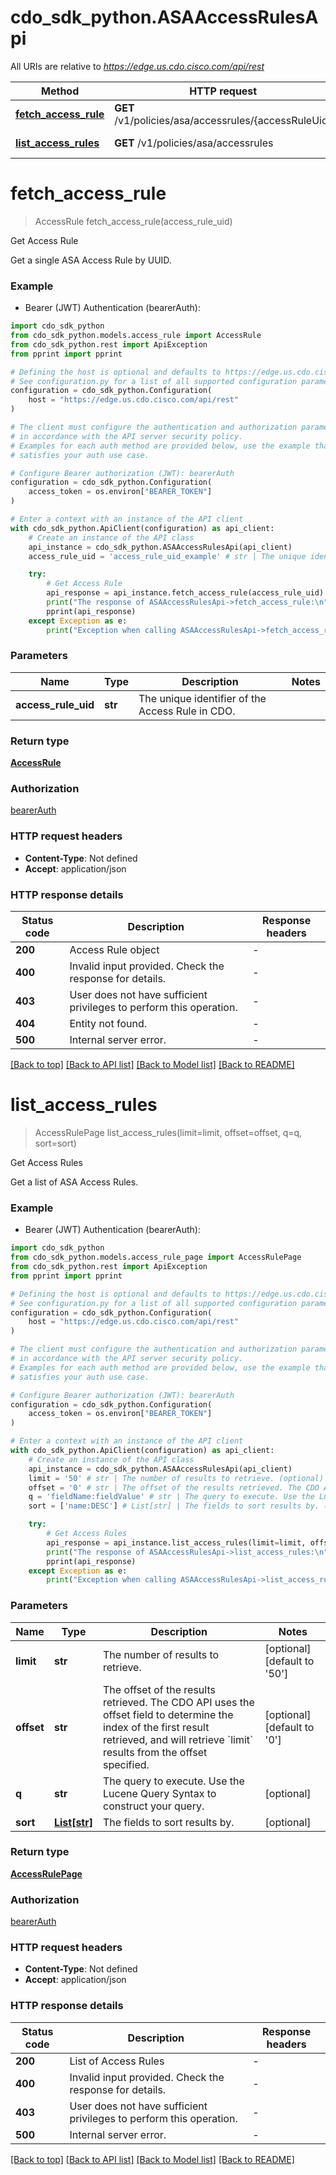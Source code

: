 # cdo_sdk_python.ASAAccessRulesApi

All URIs are relative to *https://edge.us.cdo.cisco.com/api/rest*

Method | HTTP request | Description
------------- | ------------- | -------------
[**fetch_access_rule**](ASAAccessRulesApi.md#fetch_access_rule) | **GET** /v1/policies/asa/accessrules/{accessRuleUid} | Get Access Rule
[**list_access_rules**](ASAAccessRulesApi.md#list_access_rules) | **GET** /v1/policies/asa/accessrules | Get Access Rules


# **fetch_access_rule**
> AccessRule fetch_access_rule(access_rule_uid)

Get Access Rule

Get a single ASA Access Rule by UUID.

### Example

* Bearer (JWT) Authentication (bearerAuth):

```python
import cdo_sdk_python
from cdo_sdk_python.models.access_rule import AccessRule
from cdo_sdk_python.rest import ApiException
from pprint import pprint

# Defining the host is optional and defaults to https://edge.us.cdo.cisco.com/api/rest
# See configuration.py for a list of all supported configuration parameters.
configuration = cdo_sdk_python.Configuration(
    host = "https://edge.us.cdo.cisco.com/api/rest"
)

# The client must configure the authentication and authorization parameters
# in accordance with the API server security policy.
# Examples for each auth method are provided below, use the example that
# satisfies your auth use case.

# Configure Bearer authorization (JWT): bearerAuth
configuration = cdo_sdk_python.Configuration(
    access_token = os.environ["BEARER_TOKEN"]
)

# Enter a context with an instance of the API client
with cdo_sdk_python.ApiClient(configuration) as api_client:
    # Create an instance of the API class
    api_instance = cdo_sdk_python.ASAAccessRulesApi(api_client)
    access_rule_uid = 'access_rule_uid_example' # str | The unique identifier of the Access Rule in CDO.

    try:
        # Get Access Rule
        api_response = api_instance.fetch_access_rule(access_rule_uid)
        print("The response of ASAAccessRulesApi->fetch_access_rule:\n")
        pprint(api_response)
    except Exception as e:
        print("Exception when calling ASAAccessRulesApi->fetch_access_rule: %s\n" % e)
```



### Parameters


Name | Type | Description  | Notes
------------- | ------------- | ------------- | -------------
 **access_rule_uid** | **str**| The unique identifier of the Access Rule in CDO. | 

### Return type

[**AccessRule**](AccessRule.md)

### Authorization

[bearerAuth](../README.md#bearerAuth)

### HTTP request headers

 - **Content-Type**: Not defined
 - **Accept**: application/json

### HTTP response details

| Status code | Description | Response headers |
|-------------|-------------|------------------|
**200** | Access Rule object |  -  |
**400** | Invalid input provided. Check the response for details. |  -  |
**403** | User does not have sufficient privileges to perform this operation. |  -  |
**404** | Entity not found. |  -  |
**500** | Internal server error. |  -  |

[[Back to top]](#) [[Back to API list]](../README.md#documentation-for-api-endpoints) [[Back to Model list]](../README.md#documentation-for-models) [[Back to README]](../README.md)

# **list_access_rules**
> AccessRulePage list_access_rules(limit=limit, offset=offset, q=q, sort=sort)

Get Access Rules

Get a list of ASA Access Rules.

### Example

* Bearer (JWT) Authentication (bearerAuth):

```python
import cdo_sdk_python
from cdo_sdk_python.models.access_rule_page import AccessRulePage
from cdo_sdk_python.rest import ApiException
from pprint import pprint

# Defining the host is optional and defaults to https://edge.us.cdo.cisco.com/api/rest
# See configuration.py for a list of all supported configuration parameters.
configuration = cdo_sdk_python.Configuration(
    host = "https://edge.us.cdo.cisco.com/api/rest"
)

# The client must configure the authentication and authorization parameters
# in accordance with the API server security policy.
# Examples for each auth method are provided below, use the example that
# satisfies your auth use case.

# Configure Bearer authorization (JWT): bearerAuth
configuration = cdo_sdk_python.Configuration(
    access_token = os.environ["BEARER_TOKEN"]
)

# Enter a context with an instance of the API client
with cdo_sdk_python.ApiClient(configuration) as api_client:
    # Create an instance of the API class
    api_instance = cdo_sdk_python.ASAAccessRulesApi(api_client)
    limit = '50' # str | The number of results to retrieve. (optional) (default to '50')
    offset = '0' # str | The offset of the results retrieved. The CDO API uses the offset field to determine the index of the first result retrieved, and will retrieve `limit` results from the offset specified. (optional) (default to '0')
    q = 'fieldName:fieldValue' # str | The query to execute. Use the Lucene Query Syntax to construct your query. (optional)
    sort = ['name:DESC'] # List[str] | The fields to sort results by. (optional)

    try:
        # Get Access Rules
        api_response = api_instance.list_access_rules(limit=limit, offset=offset, q=q, sort=sort)
        print("The response of ASAAccessRulesApi->list_access_rules:\n")
        pprint(api_response)
    except Exception as e:
        print("Exception when calling ASAAccessRulesApi->list_access_rules: %s\n" % e)
```



### Parameters


Name | Type | Description  | Notes
------------- | ------------- | ------------- | -------------
 **limit** | **str**| The number of results to retrieve. | [optional] [default to &#39;50&#39;]
 **offset** | **str**| The offset of the results retrieved. The CDO API uses the offset field to determine the index of the first result retrieved, and will retrieve &#x60;limit&#x60; results from the offset specified. | [optional] [default to &#39;0&#39;]
 **q** | **str**| The query to execute. Use the Lucene Query Syntax to construct your query. | [optional] 
 **sort** | [**List[str]**](str.md)| The fields to sort results by. | [optional] 

### Return type

[**AccessRulePage**](AccessRulePage.md)

### Authorization

[bearerAuth](../README.md#bearerAuth)

### HTTP request headers

 - **Content-Type**: Not defined
 - **Accept**: application/json

### HTTP response details

| Status code | Description | Response headers |
|-------------|-------------|------------------|
**200** | List of Access Rules |  -  |
**400** | Invalid input provided. Check the response for details. |  -  |
**403** | User does not have sufficient privileges to perform this operation. |  -  |
**500** | Internal server error. |  -  |

[[Back to top]](#) [[Back to API list]](../README.md#documentation-for-api-endpoints) [[Back to Model list]](../README.md#documentation-for-models) [[Back to README]](../README.md)

